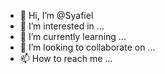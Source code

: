 - 👋 Hi, I’m @Syafiel
- 👀 I’m interested in ...
- 🌱 I’m currently learning ...
- 💞️ I’m looking to collaborate on ...
- 📫 How to reach me ...

<!---
Syafiel/Syafiel is a ✨ special ✨ repository because its `README.md` (this file) appears on your GitHub profile.
You can click the Preview link to take a look at your changes.
--->
